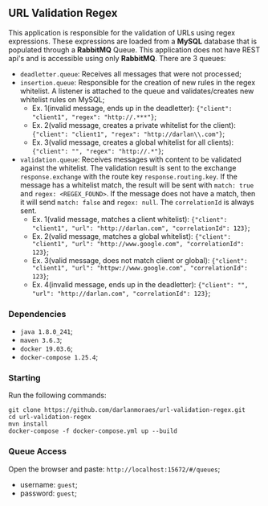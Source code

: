 ## URL Validation Regex
This application is responsible for the validation of URLs using regex expressions. These expressions are loaded from a **MySQL** database that is populated through a **RabbitMQ** Queue. This application does not have REST api's and is accessible using only **RabbitMQ**.
There are 3 queues:
- `deadletter.queue`: Receives all messages that were not processed;
- `insertion.queue`: Responsible for the creation of new rules in the regex whitelist. A listener is attached to the queue and validates/creates new whitelist rules on MySQL;
   - Ex. 1(invalid message, ends up in the deadletter): `{"client": "client1", "regex": "http://.***"}`;
   - Ex. 2(valid message, creates a private whitelist for the client): `{"client": "client1", "regex": "http://darlan\\.com"}`;
   - Ex. 3(valid message, creates a global whitelist for all clients): `{"client": "", "regex": "http://.*"}`;
- `validation.queue`: Receives messages with content to be validated against the whitelist. The validation result is sent to the exchange `response.exchange` with the route key `response.routing.key`. If the message has a whitelist match, the result will be sent with `match: true` and `regex: <REGEX_FOUND>`. If the message does not have a match, then it will send `match: false` and `regex: null`. The `correlationId` is always sent.
   - Ex. 1(valid message, matches a client whitelist): `{"client": "client1", "url": "http://darlan.com", "correlationId": 123}`;
   - Ex. 2(valid message, matches a global whitelist): `{"client": "client1", "url": "http://www.google.com", "correlationId": 123}`;
   - Ex. 3(valid message, does not match client or global): `{"client": "client1", "url": "httpw://www.google.com", "correlationId": 123}`;
   - Ex. 4(invalid message, ends up in the deadletter): `{"client": "", "url": "http://darlan.com", "correlationId": 123}`;

### Dependencies
- `java 1.8.0_241`;
- `maven 3.6.3`;
- `docker 19.03.6`;
- `docker-compose 1.25.4`;

### Starting
Run the following commands:
```
git clone https://github.com/darlanmoraes/url-validation-regex.git
cd url-validation-regex
mvn install
docker-compose -f docker-compose.yml up --build
```

### Queue Access
Open the browser and paste: `http://localhost:15672/#/queues`;
- username: `guest`;
- password: `guest`;